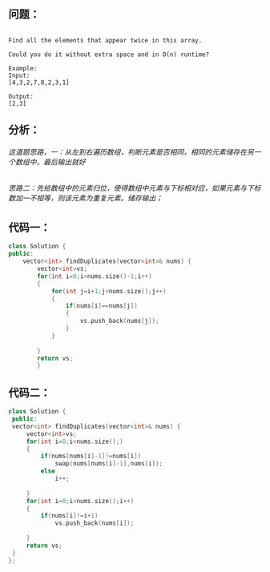 ## 问题：
```Given an array of integers, 1 ≤ a[i] ≤ n (n = size of array), some elements appear twice and others appear once.

Find all the elements that appear twice in this array.

Could you do it without extra space and in O(n) runtime?

Example:
Input:
[4,3,2,7,8,2,3,1]

Output:
[2,3]
```
## 分析：
###### 这道题思路，一：从左到右遍历数组，判断元素是否相同，相同的元素储存在另一个数组中，最后输出就好
###### 思路二：先给数组中的元素归位，使得数组中元素与下标相对应，如果元素与下标数加一不相等，则该元素为重复元素。储存输出；
## 代码一：
```cpp
class Solution {
public:
    vector<int> findDuplicates(vector<int>& nums) {
        vector<int>vs;
        for(int i=0;i<nums.size()-1;i++)
        {
            for(int j=i+1;j<nums.size();j++)
            {
                if(nums[i]==nums[j])
                {
                    vs.push_back(nums[j]);
                }
            }
            
        }
        return vs;
        }
   ```
   ## 代码二：
   ```cpp
  class Solution {
    public:
    vector<int> findDuplicates(vector<int>& nums) {
        vector<int>vs;
        for(int i=0;i<nums.size();)
        {
            if(nums[nums[i]-1]!=nums[i])
                swap(nums[nums[i]-1],nums[i]);
            else
                i++;
            
        }
        for(int i=0;i<nums.size();i++)
        {
            if(nums[i]!=i+1)
                vs.push_back(nums[i]);
                
        }
        return vs;
    }
};
